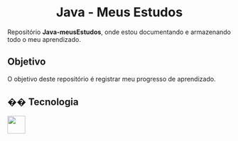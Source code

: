 <h1 align="center">Java - Meus Estudos</h1>

Repositório **Java-meusEstudos**, onde estou documentando e armazenando todo o meu aprendizado.

## Objetivo

O objetivo deste repositório é registrar meu progresso de aprendizado.

## �� Tecnologia

<div>
<img src="https://cdn.jsdelivr.net/gh/devicons/devicon@latest/icons/java/java-original.svg" width="40" height="40"/>       
</div>
